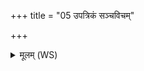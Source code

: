 +++
title = "05 उपत्रिकं सञ्चविचम्"

+++
<details><summary>मूलम् (WS)</summary>

उपत्रिकं सञ्चविचं त्रिर्यमं चतुरेकजम् ।  
तं मातरिश्वानं देवं दिवो देवा अवासृजन ॥ ६ ॥
</details>